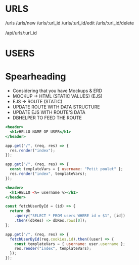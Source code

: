 # URLS

/urls
/urls/new
/urls/:url_id
/urls/:url_id/edit
/urls/:url_id/delete

/api/urls/:url_id

# USERS

# Spearheading

- Considering that you have Mockups & ERD
- MOCKUP -> HTML (STATIC VALUES) (EJS)
- EJS -> ROUTE (STATIC)
- UPDATE ROUTE WITH DATA STRUCTURE
- UPDATE EJS WITH ROUTE'S DATA
- DBHELPER TO FEED THE ROUTE

```jsx
<header>
  <h1>HELLO NAME OF USER</h1>
</header>
```

```jsx
app.get("/", (req, res) => {
  res.render("index");
});
```

```jsx
app.get("/", (req, res) => {
  const templateVars = { username: "Petit poulet" };
  res.render("index", templateVars);
});
```

```jsx
<header>
  <h1>HELLO <%= username %></h1>
</header>
```

```jsx
const fetchUserById = (id) => {
  return db
    .query("SELECT * FROM users WHERE id = $1", [id])
    .then((dbRes) => dbRes.rows[0]);
};
```

```jsx
app.get("/", (req, res) => {
  fetchUserById(req.cookies.id).then((user) => {
    const templateVars = { username: user.username };
    res.render("index", templateVars);
  });
});
```
